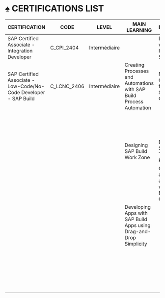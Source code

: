 # ♠ CERTIFICATIONS LIST

| CERTIFICATION                                                    | CODE        | LEVEL         | MAIN LEARNING                                                        | MANDATORY                                               | RECOMMENDED                                                                                  |
| ---------------------------------------------------------------- | ----------- | ------------- | -------------------------------------------------------------------- | ------------------------------------------------------- | -------------------------------------------------------------------------------------------- |
| SAP Certified Associate - Integration Developer                  | C_CPI_2404  | Intermédiaire |                                                                      | Developing with SAP Integration Suite                   |                                                                                              |
| SAP Certified Associate - Low-Code/No-Code Developer - SAP Build | C_LCNC_2406 | Intermédiaire | Creating Processes and Automations with SAP Build Process Automation | Managing Clean Core for SAP S/4HANA Cloud               | Discovering SAP Business Technology Platform                                                 |
|                                                                  |             |               |                                                                      |                                                         | Composing and automating with SAP Build the No-Code Way                                      |
|                                                                  |             |               | Designing SAP Build Work Zone                                        | Discovering SAP Business Technology Platform            |                                                                                              |
|                                                                  |             |               |                                                                      | Composing and automating with SAP Build the No-Code Way |                                                                                              |
|                                                                  |             |               | Developing Apps with SAP Build Apps using Drag-and-Drop Simplicity   |                                                         | Discovering SAP Business Technology Platform                                                 |
|                                                                  |             |               |                                                                      |                                                         | Utilizing SAP Build for Low-Code/No-Code Applications and Automations for Citizen Developers |
